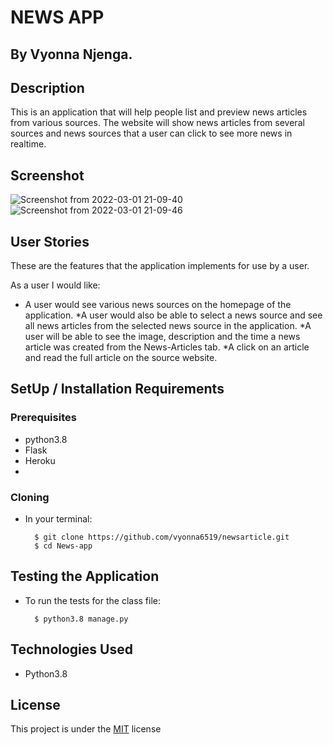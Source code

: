# NEWS APP

## By Vyonna Njenga.

## Description
This is an application that will help people list and preview news articles from various sources. 
The website will show news articles from several sources and news sources that a user can click to see more news in realtime.

## Screenshot
![Screenshot from 2022-03-01 21-09-40](https://user-images.githubusercontent.com/93370913/156224797-5131b0ac-8edb-4e93-a967-b0aeb05a7234.png)
![Screenshot from 2022-03-01 21-09-46](https://user-images.githubusercontent.com/93370913/156224837-7587a449-ab1b-4db9-8835-c676f16272fd.png)


## User Stories
These are the features that the application implements for use by a user.

As a user I would like:
* A user would see various news sources on the homepage of the application.
*A user would also be able to select a news source and see all news articles from the selected news source in the application.
*A user will be able to see the image, description and the time a news article was created from the News-Articles tab.
*A click on an article and read the full article on the source website.


## SetUp / Installation Requirements
### Prerequisites
* python3.8
* Flask
* Heroku
* 

### Cloning
* In your terminal:
        
        $ git clone https://github.com/vyonna6519/newsarticle.git
        $ cd News-app
        
## Testing the Application
* To run the tests for the class file:

        $ python3.8 manage.py
        
## Technologies Used
* Python3.8

## License
This project is under the  [MIT](LICENSE.md) license
